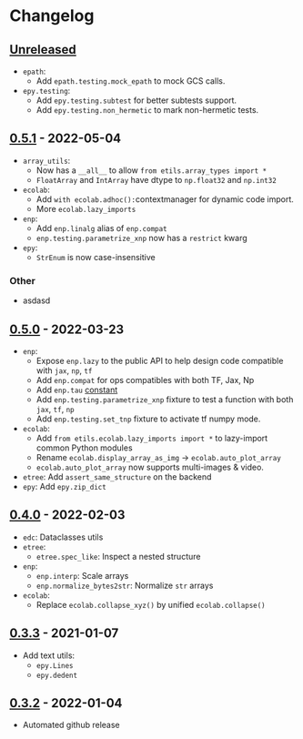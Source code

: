 # Changelog

## [Unreleased]

* `epath`:
  * Add `epath.testing.mock_epath` to mock GCS calls.
* `epy.testing`:
  * Add `epy.testing.subtest` for better subtests support.
  * Add `epy.testing.non_hermetic` to mark non-hermetic tests.

## [0.5.1] - 2022-05-04

* `array_utils`:
  * Now has a `__all__` to allow `from etils.array_types import *`
  * `FloatArray` and `IntArray` have dtype to `np.float32` and `np.int32`
* `ecolab`:
  * Add `with ecolab.adhoc():`contextmanager for dynamic code import.
  * More `ecolab.lazy_imports`
* `enp`:
  * Add `enp.linalg` alias of `enp.compat`
  * `enp.testing.parametrize_xnp` now has a `restrict` kwarg
* `epy`:
  * `StrEnum` is now case-insensitive

### Other

* asdasd

## [0.5.0] - 2022-03-23

* `enp`:
  * Expose `enp.lazy` to the public API to help design code compatible
  with `jax`, `np`, `tf`
  * Add `enp.compat` for ops compatibles with both TF, Jax, Np
  * Add `enp.tau` [constant](https://tauday.com/)
  * Add `enp.testing.parametrize_xnp` fixture to test a function with both
    `jax`, `tf`, `np`
  * Add `enp.testing.set_tnp` fixture to activate tf numpy mode.
* `ecolab`:
  * Add `from etils.ecolab.lazy_imports import *` to lazy-import common
  Python modules
  * Rename `ecolab.display_array_as_img` -> `ecolab.auto_plot_array`
  * `ecolab.auto_plot_array` now supports multi-images & video.
* `etree`: Add `assert_same_structure` on the backend
* `epy`: Add `epy.zip_dict`

## [0.4.0] - 2022-02-03

* `edc`: Dataclasses utils
* `etree`:
  * `etree.spec_like`: Inspect a nested structure
* `enp`:
  * `enp.interp`: Scale arrays
  * `enp.normalize_bytes2str`: Normalize `str` arrays
* `ecolab`:
    * Replace `ecolab.collapse_xyz()` by unified `ecolab.collapse()`

## [0.3.3] - 2021-01-07

* Add text utils:
  * `epy.Lines`
  * `epy.dedent`

## [0.3.2] - 2022-01-04

* Automated github release

[Unreleased]: https://github.com/google/etils/compare/v0.5.1...HEAD
[0.5.1]: https://github.com/google/etils/compare/v0.5.0...v0.5.1
[0.5.0]: https://github.com/google/etils/compare/v0.4.0...v0.5.0
[0.4.0]: https://github.com/google/etils/compare/v0.3.3...0.4.0
[0.3.3]: https://github.com/google/etils/compare/v0.3.2...v0.3.3
[0.3.2]: https://github.com/google/etils/releases/tag/v0.3.2

